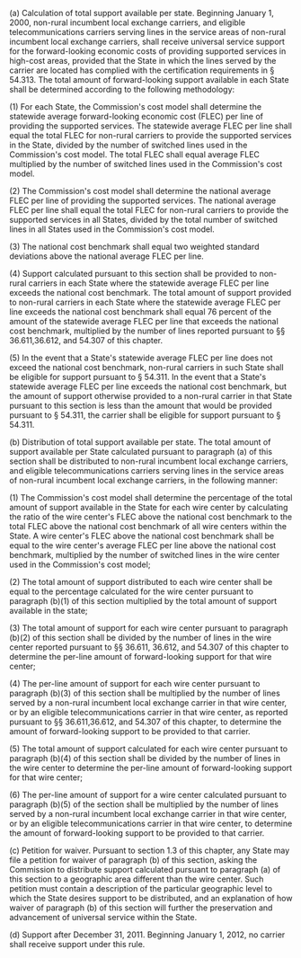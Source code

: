 (a) Calculation of total support available per state. Beginning January 1, 2000, non-rural incumbent local exchange carriers, and eligible telecommunications carriers serving lines in the service areas of non-rural incumbent local exchange carriers, shall receive universal service support for the forward-looking economic costs of providing supported services in high-cost areas, provided that the State in which the lines served by the carrier are located has complied with the certification requirements in § 54.313. The total amount of forward-looking support available in each State shall be determined according to the following methodology:

(1) For each State, the Commission's cost model shall determine the statewide average forward-looking economic cost (FLEC) per line of providing the supported services. The statewide average FLEC per line shall equal the total FLEC for non-rural carriers to provide the supported services in the State, divided by the number of switched lines used in the Commission's cost model. The total FLEC shall equal average FLEC multiplied by the number of switched lines used in the Commission's cost model.

(2) The Commission's cost model shall determine the national average FLEC per line of providing the supported services. The national average FLEC per line shall equal the total FLEC for non-rural carriers to provide the supported services in all States, divided by the total number of switched lines in all States used in the Commission's cost model.

(3) The national cost benchmark shall equal two weighted standard deviations above the national average FLEC per line.

(4) Support calculated pursuant to this section shall be provided to non-rural carriers in each State where the statewide average FLEC per line exceeds the national cost benchmark. The total amount of support provided to non-rural carriers in each State where the statewide average FLEC per line exceeds the national cost benchmark shall equal 76 percent of the amount of the statewide average FLEC per line that exceeds the national cost benchmark, multiplied by the number of lines reported pursuant to §§ 36.611,36.612, and 54.307 of this chapter.

(5) In the event that a State's statewide average FLEC per line does not exceed the national cost benchmark, non-rural carriers in such State shall be eligible for support pursuant to § 54.311. In the event that a State's statewide average FLEC per line exceeds the national cost benchmark, but the amount of support otherwise provided to a non-rural carrier in that State pursuant to this section is less than the amount that would be provided pursuant to § 54.311, the carrier shall be eligible for support pursuant to § 54.311.

(b) Distribution of total support available per state. The total amount of support available per State calculated pursuant to paragraph (a) of this section shall be distributed to non-rural incumbent local exchange carriers, and eligible telecommunications carriers serving lines in the service areas of non-rural incumbent local exchange carriers, in the following manner:

(1) The Commission's cost model shall determine the percentage of the total amount of support available in the State for each wire center by calculating the ratio of the wire center's FLEC above the national cost benchmark to the total FLEC above the national cost benchmark of all wire centers within the State. A wire center's FLEC above the national cost benchmark shall be equal to the wire center's average FLEC per line above the national cost benchmark, multiplied by the number of switched lines in the wire center used in the Commission's cost model;

(2) The total amount of support distributed to each wire center shall be equal to the percentage calculated for the wire center pursuant to paragraph (b)(1) of this section multiplied by the total amount of support available in the state;

(3) The total amount of support for each wire center pursuant to paragraph (b)(2) of this section shall be divided by the number of lines in the wire center reported pursuant to §§ 36.611, 36.612, and 54.307 of this chapter to determine the per-line amount of forward-looking support for that wire center;

(4) The per-line amount of support for each wire center pursuant to paragraph (b)(3) of this section shall be multiplied by the number of lines served by a non-rural incumbent local exchange carrier in that wire center, or by an eligible telecommunications carrier in that wire center, as reported pursuant to §§ 36.611,36.612, and 54.307 of this chapter, to determine the amount of forward-looking support to be provided to that carrier.

(5) The total amount of support calculated for each wire center pursuant to paragraph (b)(4) of this section shall be divided by the number of lines in the wire center to determine the per-line amount of forward-looking support for that wire center;

(6) The per-line amount of support for a wire center calculated pursuant to paragraph (b)(5) of the section shall be multiplied by the number of lines served by a non-rural incumbent local exchange carrier in that wire center, or by an eligible telecommunications carrier in that wire center, to determine the amount of forward-looking support to be provided to that carrier.

(c) Petition for waiver. Pursuant to section 1.3 of this chapter, any State may file a petition for waiver of paragraph (b) of this section, asking the Commission to distribute support calculated pursuant to paragraph (a) of this section to a geographic area different than the wire center. Such petition must contain a description of the particular geographic level to which the State desires support to be distributed, and an explanation of how waiver of paragraph (b) of this section will further the preservation and advancement of universal service within the State.

(d) Support after December 31, 2011. Beginning January 1, 2012, no carrier shall receive support under this rule.

